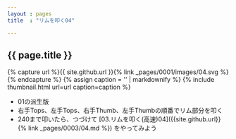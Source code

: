 ```yaml
---
layout : pages
title  : "リムを叩く04"

---
```


## {{ page.title }}

{% capture url %}{{ site.github.url }}{% link _pages/0001/images/04.svg %}{% endcapture %}
{% assign caption = '' | markdownify %}
{% include thumbnail.html url=url caption=caption %}


* 01の派生版
* 右手Tops、左手Tops、右手Thumb、左手Thumbの順番でリム部分を叩く
* 240まで叩いたら、つづけて [03.リムを叩く(高速)04]({{site.github.url}}{% link _pages/0003/04.md %}) をやってみよう
